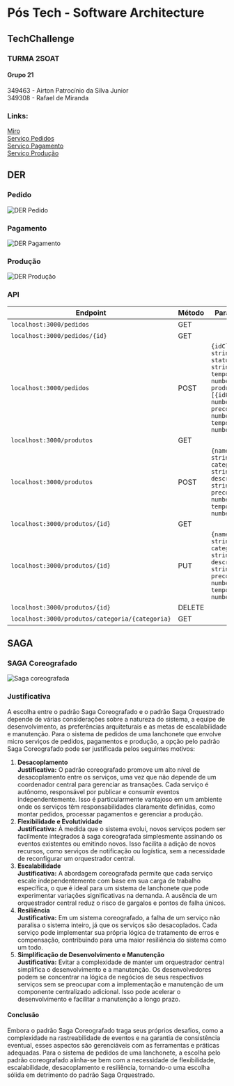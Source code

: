 # Pós Tech - Software Architecture

## TechChallenge

### TURMA 2SOAT

#### Grupo 21

349463 - Airton Patrocínio da Silva Junior  
349308 - Rafael de Miranda

### Links:

[Miro](https://miro.com/app/board/uXjVMGvVfHc=/)  
[Serviço Pedidos](https://github.com/rafaeldemiranda95/TechChallenge-FIAP-Pedido)  
[Serviço Pagamento](https://github.com/rafaeldemiranda95/TechChallenge-FIAP-Pagamento)  
[Serviço Produção](https://github.com/rafaeldemiranda95/TechChallenge-FIAP-Producao)

## DER

### Pedido
![DER Pedido](https://drive.google.com/uc?export=view&id=1VOiPoPBS4KlVW23kBxQvHUFMTQJipVcO)
### Pagamento
![DER Pagamento](https://drive.google.com/uc?export=view&id=1LgIFuB2nzXEp11W0HDIVZjNkvypaC26U)
### Produção
![DER Produção](https://drive.google.com/uc?export=view&id=1GDQLaGSrUdG3pPLw1DBA7dXA2wTbeYO5)

### API

| Endpoint                                            | Método | Parâmetros                                                                                  |
| --------------------------------------------------- | ------ | ------------------------------------------------------------------------------------------- |
| `localhost:3000/pedidos`                            | GET    |                                                                                             |
| `localhost:3000/pedidos/{id}`                       | GET    |                                                                                             |
| `localhost:3000/pedidos`                            | POST   | `{idCliente: string, status: string, tempoTotal: number, produtos: [{idProduto: number, preco: number, tempoPreparo: number}]}`  |
| `localhost:3000/produtos`                       | GET    |                                                                                             |
| `localhost:3000/produtos`                       | POST   | `{name: string, categoria: string, descricao: string, preco: number, tempoPreparo: number}` |
| `localhost:3000/produtos/{id}`                  | GET    |                                                                                             |
| `localhost:3000/produtos/{id}`                  | PUT    | `{name: string, categoria: string, descricao: string, preco: number, tempoPreparo: number}` |
| `localhost:3000/produtos/{id}`                  | DELETE |                                                                                             |
| `localhost:3000/produtos/categoria/{categoria}` | GET    |                                                                                             |

## SAGA

### SAGA Coreografado

![Saga coreografada](https://drive.google.com/uc?export=view&id=1RhAyyuoNi-uWRiJ6XWubc3Mjw0hjqhRW)

### Justificativa

A escolha entre o padrão Saga Coreografado e o padrão Saga Orquestrado depende de várias considerações sobre a natureza do sistema, a equipe de desenvolvimento, as preferências arquiteturais e as metas de escalabilidade e manutenção. Para o sistema de pedidos de uma lanchonete que envolve micro serviços de pedidos, pagamentos e produção, a opção pelo padrão Saga Coreografado pode ser justificada pelos seguintes motivos:

1. **Desacoplamento**  
   **Justificativa:** O padrão coreografado promove um alto nível de desacoplamento entre os serviços, uma vez que não depende de um coordenador central para gerenciar as transações. Cada serviço é autônomo, responsável por publicar e consumir eventos independentemente. Isso é particularmente vantajoso em um ambiente onde os serviços têm responsabilidades claramente definidas, como montar pedidos, processar pagamentos e gerenciar a produção.
2. **Flexibilidade e Evolutividade**  
   **Justificativa:** À medida que o sistema evolui, novos serviços podem ser facilmente integrados à saga coreografada simplesmente assinando os eventos existentes ou emitindo novos. Isso facilita a adição de novos recursos, como serviços de notificação ou logística, sem a necessidade de reconfigurar um orquestrador central.
3. **Escalabilidade**  
   **Justificativa:** A abordagem coreografada permite que cada serviço escale independentemente com base em sua carga de trabalho específica, o que é ideal para um sistema de lanchonete que pode experimentar variações significativas na demanda. A ausência de um orquestrador central reduz o risco de gargalos e pontos de falha únicos.
4. **Resiliência**  
   **Justificativa:** Em um sistema coreografado, a falha de um serviço não paralisa o sistema inteiro, já que os serviços são desacoplados. Cada serviço pode implementar sua própria lógica de tratamento de erros e compensação, contribuindo para uma maior resiliência do sistema como um todo.
5. **Simplificação de Desenvolvimento e Manutenção**  
   **Justificativa:** Evitar a complexidade de manter um orquestrador central simplifica o desenvolvimento e a manutenção. Os desenvolvedores podem se concentrar na lógica de negócios de seus respectivos serviços sem se preocupar com a implementação e manutenção de um componente centralizado adicional. Isso pode acelerar o desenvolvimento e facilitar a manutenção a longo prazo.

#### Conclusão

Embora o padrão Saga Coreografado traga seus próprios desafios, como a complexidade na rastreabilidade de eventos e na garantia de consistência eventual, esses aspectos são gerenciáveis com as ferramentas e práticas adequadas. Para o sistema de pedidos de uma lanchonete, a escolha pelo padrão coreografado alinha-se bem com a necessidade de flexibilidade, escalabilidade, desacoplamento e resiliência, tornando-o uma escolha sólida em detrimento do padrão Saga Orquestrado.
